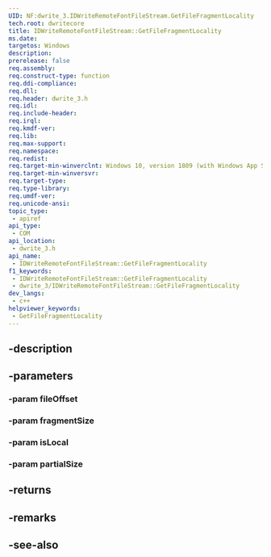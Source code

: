 ```yaml
---
UID: NF:dwrite_3.IDWriteRemoteFontFileStream.GetFileFragmentLocality
tech.root: dwritecore
title: IDWriteRemoteFontFileStream::GetFileFragmentLocality
ms.date: 
targetos: Windows
description: 
prerelease: false
req.assembly: 
req.construct-type: function
req.ddi-compliance: 
req.dll: 
req.header: dwrite_3.h
req.idl: 
req.include-header: 
req.irql: 
req.kmdf-ver: 
req.lib: 
req.max-support: 
req.namespace: 
req.redist: 
req.target-min-winverclnt: Windows 10, version 1809 (with Windows App SDK 0.5 or later)
req.target-min-winversvr: 
req.target-type: 
req.type-library: 
req.umdf-ver: 
req.unicode-ansi: 
topic_type:
 - apiref
api_type:
 - COM
api_location:
 - dwrite_3.h
api_name:
 - IDWriteRemoteFontFileStream::GetFileFragmentLocality
f1_keywords:
 - IDWriteRemoteFontFileStream::GetFileFragmentLocality
 - dwrite_3/IDWriteRemoteFontFileStream::GetFileFragmentLocality
dev_langs:
 - c++
helpviewer_keywords:
 - GetFileFragmentLocality
---
```


## -description

## -parameters

### -param fileOffset

### -param fragmentSize

### -param isLocal

### -param partialSize

## -returns

## -remarks

## -see-also

